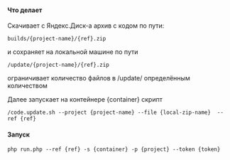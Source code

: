 #### Что делает
Скачивает с Яндекс.Диск-а архив с кодом по пути:  
```
builds/{project-name}/{ref}.zip
```
и сохраняет на локальной машине по пути  
```
/update/{project-name}/{ref}.zip
```
ограничивает количество файлов в /update/ определённым количеством

Далее запускает на контейнере {container} скрипт  
```
/code.update.sh --project {project-name} --file {local-zip-name}  --ref {ref}
```

#### Запуск
```
php run.php --ref {ref} -s {container} -p {project} --token {token}
```
